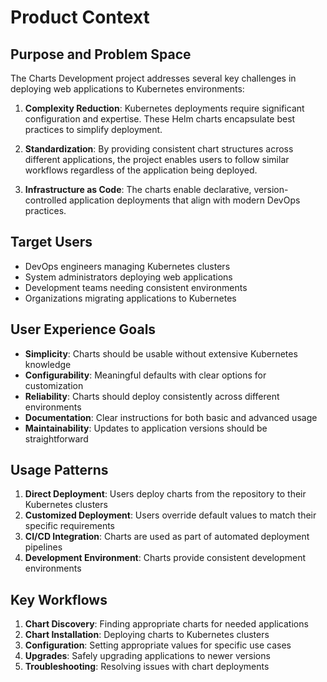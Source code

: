 # Product Context

## Purpose and Problem Space
The Charts Development project addresses several key challenges in deploying web applications to Kubernetes environments:

1. **Complexity Reduction**: Kubernetes deployments require significant configuration and expertise. These Helm charts encapsulate best practices to simplify deployment.

2. **Standardization**: By providing consistent chart structures across different applications, the project enables users to follow similar workflows regardless of the application being deployed.

3. **Infrastructure as Code**: The charts enable declarative, version-controlled application deployments that align with modern DevOps practices.

## Target Users
- DevOps engineers managing Kubernetes clusters
- System administrators deploying web applications
- Development teams needing consistent environments
- Organizations migrating applications to Kubernetes

## User Experience Goals
- **Simplicity**: Charts should be usable without extensive Kubernetes knowledge
- **Configurability**: Meaningful defaults with clear options for customization
- **Reliability**: Charts should deploy consistently across different environments
- **Documentation**: Clear instructions for both basic and advanced usage
- **Maintainability**: Updates to application versions should be straightforward

## Usage Patterns
1. **Direct Deployment**: Users deploy charts from the repository to their Kubernetes clusters
2. **Customized Deployment**: Users override default values to match their specific requirements
3. **CI/CD Integration**: Charts are used as part of automated deployment pipelines
4. **Development Environment**: Charts provide consistent development environments

## Key Workflows
1. **Chart Discovery**: Finding appropriate charts for needed applications
2. **Chart Installation**: Deploying charts to Kubernetes clusters
3. **Configuration**: Setting appropriate values for specific use cases
4. **Upgrades**: Safely upgrading applications to newer versions
5. **Troubleshooting**: Resolving issues with chart deployments
